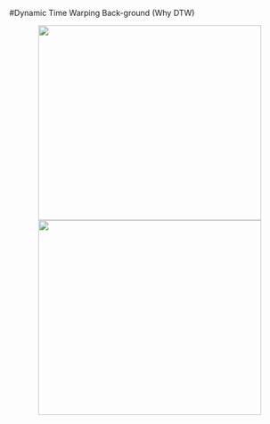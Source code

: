 #Dynamic Time Warping Back-ground (Why DTW)
<p align="center">
<img src="https://user-images.githubusercontent.com/89365465/133560464-bbf198f0-0318-4465-bb80-19d67a94ce5e.PNG" width="400" height="350"/>
<img src="https://user-images.githubusercontent.com/89365465/133560455-d2bf2c88-24a5-42f2-aef4-3b5befb7fb87.gif" width="400" height="350"/>
</p>
